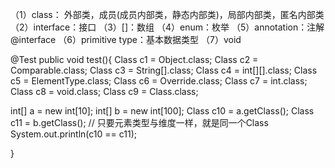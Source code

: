 （1）class：
外部类，成员(成员内部类，静态内部类)，局部内部类，匿名内部类
（2）interface：接口
（3）[]：数组
（4）enum：枚举
（5）annotation：注解@interface
（6）primitive type：基本数据类型
（7）void

@Test
public void test(){
    Class c1 = Object.class;
    Class c2 = Comparable.class;
    Class c3 = String[].class;
    Class c4 = int[][].class;
    Class c5 = ElementType.class;
    Class c6 = Override.class;
    Class c7 = int.class;
    Class c8 = void.class;
    Class c9 = Class.class;

int[] a = new int[10];
int[] b = new int[100];
Class c10 = a.getClass();
Class c11 = b.getClass();
// 只要元素类型与维度一样，就是同一个Class
System.out.println(c10 == c11);

}